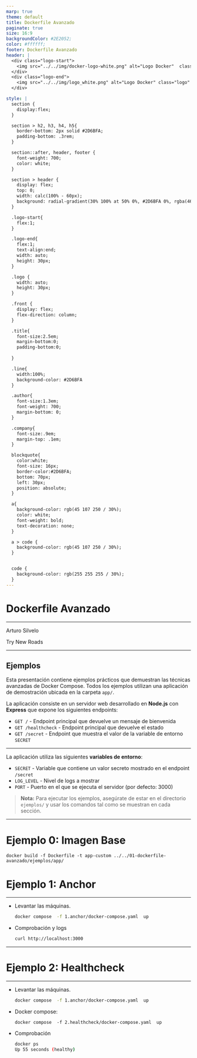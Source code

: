 ```yaml
---
marp: true
theme: default
title: Dockerfile Avanzado
paginate: true
size: 16:9
backgroundColor: #2E2052;
color: #ffffff;
footer: Dockerfile Avanzado
header: |
  <div class="logo-start">
    <img src="../../img/docker-logo-white.png" alt="Logo Docker"  class="logo"/>
  </div>
  <div class="logo-end">
    <img src="../../img/logo_white.png" alt="Logo Docker" class="logo" />
  </div>

style: |
  section {
    display:flex;
  }

  section > h2, h3, h4, h5{
    border-bottom: 2px solid #2D6BFA;
    padding-bottom: .3rem;
  }

  section::after, header, footer {
    font-weight: 700;
    color: white;
  }

  section > header {
    display: flex;
    top: 0;
    width: calc(100% - 60px);
    background: radial-gradient(30% 100% at 50% 0%, #2D6BFA 0%, rgba(46, 32, 82, 0.00) 100%);
  }

  .logo-start{
    flex:1;
  }

  .logo-end{
    flex:1;
    text-align:end;
    width: auto;
    height: 30px;
  }

  .logo {
    width: auto;
    height: 30px;
  }

  .front {
    display: flex;
    flex-direction: column;
  }

  .title{
    font-size:2.5em;
    margin-bottom:0;
    padding-bottom:0;
    
  }

  .line{
    width:100%;
    background-color: #2D6BFA
  }

  .author{
    font-size:1.3em;
    font-weight: 700;
    margin-bottom: 0;
  }

  .company{
    font-size:.9em;
    margin-top: .1em;
  }

  blockquote{
    color:white;
    font-size: 16px;
    border-color:#2D6BFA;
    bottom: 70px;
    left: 30px;
    position: absolute;
  }

  a{
    background-color: rgb(45 107 250 / 30%);
    color: white;
    font-weight: bold;
    text-decoration: none;
  }

  a > code {
    background-color: rgb(45 107 250 / 30%);
  }


  code {
    background-color: rgb(255 255 255 / 30%);
  }
---
```


  <!-- _paginate: skip -->

  <div class="front">
    <h1 class="title"> Dockerfile Avanzado </h1>
    <hr class="line"/>
    <p class="author">Arturo Silvelo</p>
    <p class="company">Try New Roads</p>
  </div>

---

## Ejemplos

Esta presentación contiene ejemplos prácticos que demuestran las técnicas avanzadas de Docker Compose. Todos los ejemplos utilizan una aplicación de demostración ubicada en la carpeta `app/`.

La aplicación consiste en un servidor web desarrollado en **Node.js** con **Express** que expone los siguientes endpoints:

- `GET /` - Endpoint principal que devuelve un mensaje de bienvenida
- `GET /healthcheck` - Endpoint principal que devuelve el estado
- `GET /secret` - Endpoint que muestra el valor de la variable de entorno `SECRET`

---

La aplicación utiliza las siguientes **variables de entorno**:

- `SECRET` - Variable que contiene un valor secreto mostrado en el endpoint `/secret`
- `LOG_LEVEL` - Nivel de logs a mostrar
- `PORT` - Puerto en el que se ejecuta el servidor (por defecto: 3000)

> **Nota:** Para ejecutar los ejemplos, asegúrate de estar en el directorio `ejemplos/` y usar los comandos tal como se muestran en cada sección.

---

# Ejemplo 0: Imagen Base

```
docker build -f Dockerfile -t app-custom ../../01-dockerfile-avanzado/ejemplos/app/
```

# Ejemplo 1: Anchor

---

- Levantar las máquinas.

  ```bash
  docker compose  -f 1.anchor/docker-compose.yaml  up
  ```

- Comprobación y logs
  ```bash
  curl http://localhost:3000
  ```

---

# Ejemplo 2: Healthcheck

---

- Levantar las máquinas.

  ```bash
  docker compose  -f 1.anchor/docker-compose.yaml  up
  ```

- Docker compose:

  ```
  docker compose  -f 2.healthcheck/docker-compose.yaml  up
  ```

- Comprobación
  ```bash
  docker ps
  Up 55 seconds (healthy)
  ```
